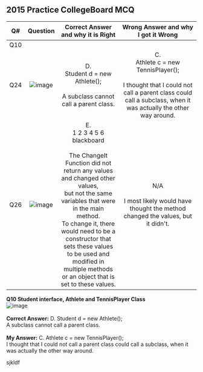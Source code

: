 ## 2015 Practice CollegeBoard MCQ

| Q# | Question | Correct Answer and why it is Right | Wrong Answer and why I got it Wrong |
| :---: | :---: | :---: | :---: |
| Q10 |  |  |  |
| Q24 | ![image](https://user-images.githubusercontent.com/89210459/164270210-7201c6d2-45e8-400c-8669-00daad1c94a5.png) | D.  <br> Student d = new Athlete(); <br> <br> A subclass cannot call a parent class. | C.  <br> Athlete c = new TennisPlayer(); <br> <br> I thought that I could not call a parent class could call a subclass, when it was actually the other way around. |
| Q26 | ![image](https://user-images.githubusercontent.com/89210459/164271091-485b6025-ac3f-4f7e-bcde-43314a4fdfbb.png) | E.  <br> 1 2 3 4 5 6 blackboard <br> <br> The ChangeIt Function did not return any values and changed other values, <br> but not the same variables that were in the main method. <br> To change it, there would need to be a constructor that sets these values <br> to be used and modified in multiple methods or an object that is set to these values. | N/A <br> <br> I most likely would have thought the method changed the values, but it didn't. |

**Q10 Student interface, Athlete and TennisPlayer Class**
<br> ![image](https://user-images.githubusercontent.com/89210459/164267590-1373aedc-ae4a-4e95-afdc-6a962f30fabd.png) <br> <br>
**Correct Answer:** D. Student d = new Athlete(); <br> A subclass cannot call a parent class. <br> <br>
**My Answer:** C. Athlete c = new TennisPlayer(); <br> I thought that I could not call a parent class could call a subclass, when it was actually the other way around.

sjkldf

